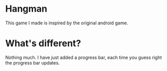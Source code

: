 # Hangman
This game I made is inspired by the original android game.
# What's different?
Nothing much. I have just added a progress bar, each time you guess right the progress bar updates.
